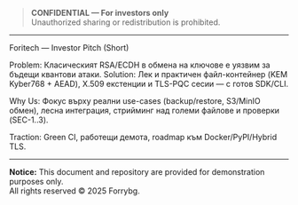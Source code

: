 > **CONFIDENTIAL — For investors only**  
> Unauthorized sharing or redistribution is prohibited.

---

Foritech — Investor Pitch (Short)

Problem: Класическият RSA/ECDH в обмена на ключове е уязвим за бъдещи квантови атаки.
Solution: Лек и практичен файл-контейнер (KEM Kyber768 + AEAD), X.509 екстенции и TLS-PQC сесии — с готов SDK/CLI.

Why Us: Фокус върху реални use-cases (backup/restore, S3/MinIO обмен), лесна интеграция, стрийминг над големи файлове и проверки (SEC-1..3).

Traction: Green CI, работещи демота, roadmap към Docker/PyPI/Hybrid TLS.

---

**Notice:** This document and repository are provided for demonstration purposes only.  
All rights reserved © 2025 Forrybg.
